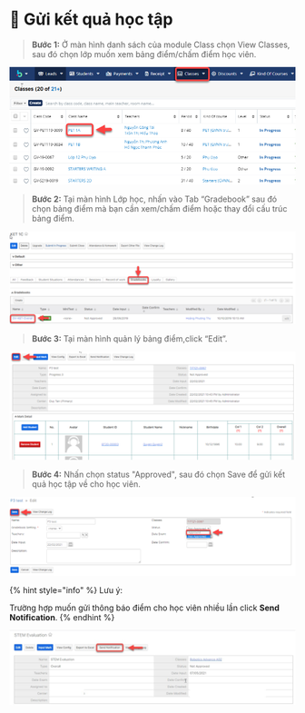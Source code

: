 # 📇 Gửi kết quả học tập

> **Bước 1:** Ở màn hình danh sách của module Class chọn View Classes, sau đó chọn lớp muốn xem bảng điểm/chấm điểm học viên.

![](../.gitbook/assets/BangDiem1.png)

> **Bước 2:** Tại màn hình Lớp học, nhấn vào Tab “Gradebook” sau đó chọn bảng điểm mà bạn cần xem/chấm điểm hoặc thay đổi cấu trúc bảng điểm.

![](../.gitbook/assets/BangDiem2.png)

> **Bước 3:** Tại màn hình quản lý bảng điểm,click “Edit”.

![](<../.gitbook/assets/1 (5).png>)

> **Bước 4:** Nhấn chọn status "Approved", sau đó chọn Save để gửi kết quả học tập về cho học viên.

![](<../.gitbook/assets/2 (4).png>)

{% hint style="info" %}
Lưu ý:

Trường hợp muốn gửi thông báo điểm cho học viên nhiều lần click **Send Notification**.
{% endhint %}

![](../.gitbook/assets/kqht.jpg)
